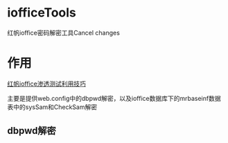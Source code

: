 # iofficeTools
红帆ioffice密码解密工具Cancel changes

# 作用
[红帆ioffice渗透测试利用技巧](https://jdr2021.github.io/2022/09/09/%E7%BA%A2%E5%B8%86ioffice%E6%B8%97%E9%80%8F%E6%B5%8B%E8%AF%95%E5%88%A9%E7%94%A8%E6%8A%80%E5%B7%A7/#%E7%BA%A2%E5%B8%86ioffice%E5%88%A9%E7%94%A8%E6%8A%80%E5%B7%A7)


主要是提供web.config中的dbpwd解密，以及ioffice数据库下的mrbaseinf数据表中的sysSam和CheckSam解密

## dbpwd解密


